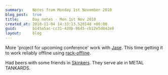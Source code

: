 ```yaml
---
summary:    Notes from Monday 1st November 2010
blog_post:  true
title:      Day notes - Mon 1st Nov 2010
created_at: 2010-11-04 14:33:13.520148 +00:00
guid:       b145a5ac-cc31-420b-8645-cb12e5d042e8
layout:     blog
---
```

  More 'project for upcoming conference' work with [Jase](http://jasoncale.com/).  This time getting it to work reliably offline using [rack-offline](https://github.com/wycats/rack-offline).

  Had beers with some friends in [Skinkers](http://www.davy.co.uk/skinkers).  They serve ale in METAL TANKARDS.

